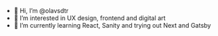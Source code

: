 - 👋 Hi, I’m @olavsdtr
- 👀 I’m interested in UX design, frontend and digital art
- 🌱 I’m currently learning React, Sanity and trying out Next and Gatsby
